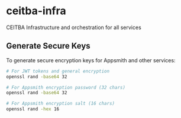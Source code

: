 # ceitba-infra
CEITBA Infrastructure and orchestration for all services

## Generate Secure Keys

To generate secure encryption keys for Appsmith and other services:

```bash
# For JWT tokens and general encryption
openssl rand -base64 32

# For Appsmith encryption password (32 chars)
openssl rand -base64 32

# For Appsmith encryption salt (16 chars)
openssl rand -hex 16
```
